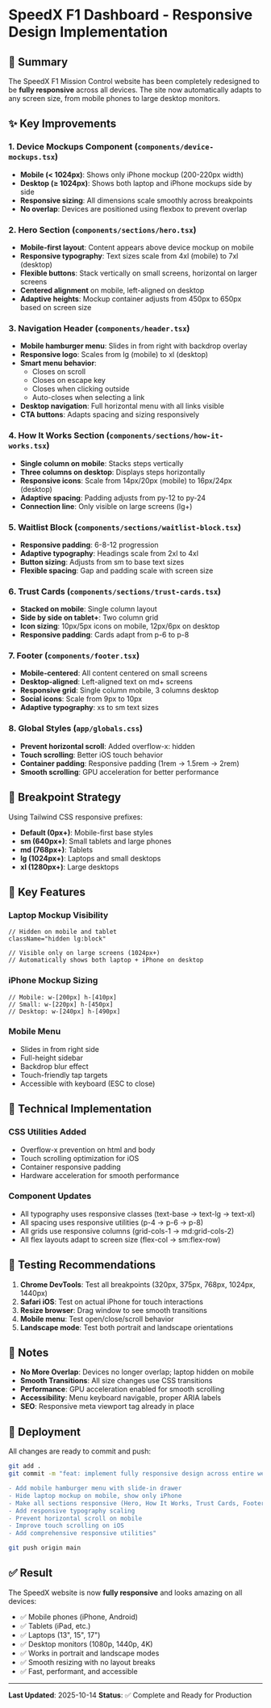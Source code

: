 # SpeedX F1 Dashboard - Responsive Design Implementation

## 📱 Summary

The SpeedX F1 Mission Control website has been completely redesigned to be **fully responsive** across all devices. The site now automatically adapts to any screen size, from mobile phones to large desktop monitors.

## ✨ Key Improvements

### 1. **Device Mockups Component** (`components/device-mockups.tsx`)
- **Mobile (< 1024px)**: Shows only iPhone mockup (200-220px width)
- **Desktop (≥ 1024px)**: Shows both laptop and iPhone mockups side by side
- **Responsive sizing**: All dimensions scale smoothly across breakpoints
- **No overlap**: Devices are positioned using flexbox to prevent overlap

### 2. **Hero Section** (`components/sections/hero.tsx`)
- **Mobile-first layout**: Content appears above device mockup on mobile
- **Responsive typography**: Text sizes scale from 4xl (mobile) to 7xl (desktop)
- **Flexible buttons**: Stack vertically on small screens, horizontal on larger screens
- **Centered alignment** on mobile, left-aligned on desktop
- **Adaptive heights**: Mockup container adjusts from 450px to 650px based on screen size

### 3. **Navigation Header** (`components/header.tsx`)
- **Mobile hamburger menu**: Slides in from right with backdrop overlay
- **Responsive logo**: Scales from lg (mobile) to xl (desktop)
- **Smart menu behavior**:
  - Closes on scroll
  - Closes on escape key
  - Closes when clicking outside
  - Auto-closes when selecting a link
- **Desktop navigation**: Full horizontal menu with all links visible
- **CTA buttons**: Adapts spacing and sizing responsively

### 4. **How It Works Section** (`components/sections/how-it-works.tsx`)
- **Single column on mobile**: Stacks steps vertically
- **Three columns on desktop**: Displays steps horizontally
- **Responsive icons**: Scale from 14px/20px (mobile) to 16px/24px (desktop)
- **Adaptive spacing**: Padding adjusts from py-12 to py-24
- **Connection line**: Only visible on large screens (lg+)

### 5. **Waitlist Block** (`components/sections/waitlist-block.tsx`)
- **Responsive padding**: 6-8-12 progression
- **Adaptive typography**: Headings scale from 2xl to 4xl
- **Button sizing**: Adjusts from sm to base text sizes
- **Flexible spacing**: Gap and padding scale with screen size

### 6. **Trust Cards** (`components/sections/trust-cards.tsx`)
- **Stacked on mobile**: Single column layout
- **Side by side on tablet+**: Two column grid
- **Icon sizing**: 10px/5px icons on mobile, 12px/6px on desktop
- **Responsive padding**: Cards adapt from p-6 to p-8

### 7. **Footer** (`components/footer.tsx`)
- **Mobile-centered**: All content centered on small screens
- **Desktop-aligned**: Left-aligned text on md+ screens
- **Responsive grid**: Single column mobile, 3 columns desktop
- **Social icons**: Scale from 9px to 10px
- **Adaptive typography**: xs to sm text sizes

### 8. **Global Styles** (`app/globals.css`)
- **Prevent horizontal scroll**: Added overflow-x: hidden
- **Touch scrolling**: Better iOS touch behavior
- **Container padding**: Responsive padding (1rem → 1.5rem → 2rem)
- **Smooth scrolling**: GPU acceleration for better performance

## 📐 Breakpoint Strategy

Using Tailwind CSS responsive prefixes:
- **Default (0px+)**: Mobile-first base styles
- **sm (640px+)**: Small tablets and large phones
- **md (768px+)**: Tablets
- **lg (1024px+)**: Laptops and small desktops
- **xl (1280px+)**: Large desktops

## 🎯 Key Features

### Laptop Mockup Visibility
```tsx
// Hidden on mobile and tablet
className="hidden lg:block"

// Visible only on large screens (1024px+)
// Automatically shows both laptop + iPhone on desktop
```

### iPhone Mockup Sizing
```tsx
// Mobile: w-[200px] h-[410px]
// Small: w-[220px] h-[450px]  
// Desktop: w-[240px] h-[490px]
```

### Mobile Menu
- Slides in from right side
- Full-height sidebar
- Backdrop blur effect
- Touch-friendly tap targets
- Accessible with keyboard (ESC to close)

## 🔧 Technical Implementation

### CSS Utilities Added
- Overflow-x prevention on html and body
- Touch scrolling optimization for iOS
- Container responsive padding
- Hardware acceleration for smooth performance

### Component Updates
- All typography uses responsive classes (text-base → text-lg → text-xl)
- All spacing uses responsive utilities (p-4 → p-6 → p-8)
- All grids use responsive columns (grid-cols-1 → md:grid-cols-2)
- All flex layouts adapt to screen size (flex-col → sm:flex-row)

## 🧪 Testing Recommendations

1. **Chrome DevTools**: Test all breakpoints (320px, 375px, 768px, 1024px, 1440px)
2. **Safari iOS**: Test on actual iPhone for touch interactions
3. **Resize browser**: Drag window to see smooth transitions
4. **Mobile menu**: Test open/close/scroll behavior
5. **Landscape mode**: Test both portrait and landscape orientations

## 📝 Notes

- **No More Overlap**: Devices no longer overlap; laptop hidden on mobile
- **Smooth Transitions**: All size changes use CSS transitions
- **Performance**: GPU acceleration enabled for smooth scrolling
- **Accessibility**: Menu keyboard navigable, proper ARIA labels
- **SEO**: Responsive meta viewport tag already in place

## 🚀 Deployment

All changes are ready to commit and push:

```bash
git add .
git commit -m "feat: implement fully responsive design across entire website

- Add mobile hamburger menu with slide-in drawer
- Hide laptop mockup on mobile, show only iPhone
- Make all sections responsive (Hero, How It Works, Trust Cards, Footer)
- Add responsive typography scaling
- Prevent horizontal scroll on mobile
- Improve touch scrolling on iOS
- Add comprehensive responsive utilities"

git push origin main
```

## ✅ Result

The SpeedX website is now **fully responsive** and looks amazing on all devices:
- ✅ Mobile phones (iPhone, Android)
- ✅ Tablets (iPad, etc.)
- ✅ Laptops (13", 15", 17")
- ✅ Desktop monitors (1080p, 1440p, 4K)
- ✅ Works in portrait and landscape modes
- ✅ Smooth resizing with no layout breaks
- ✅ Fast, performant, and accessible

---

**Last Updated**: 2025-10-14
**Status**: ✅ Complete and Ready for Production
